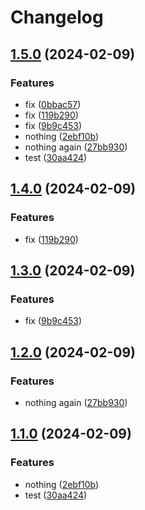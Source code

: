 # Changelog

## [1.5.0](https://github.com/kevcube/testing-stuff/compare/v1.4.0...v1.5.0) (2024-02-09)


### Features

* fix ([0bbac57](https://github.com/kevcube/testing-stuff/commit/0bbac579446deb962ccf97b4c203df97ff5fa957))
* fix ([119b290](https://github.com/kevcube/testing-stuff/commit/119b290e6a2833657810ac7344e118d87933adc1))
* fix ([9b9c453](https://github.com/kevcube/testing-stuff/commit/9b9c45386f70aba4751562d65f1f2d52ec2de252))
* nothing ([2ebf10b](https://github.com/kevcube/testing-stuff/commit/2ebf10b5a389361db9867e5660f07e1354e4af75))
* nothing again ([27bb930](https://github.com/kevcube/testing-stuff/commit/27bb9306828199e3e3fbce21b3b9ac11b9090454))
* test ([30aa424](https://github.com/kevcube/testing-stuff/commit/30aa4249f7851aca7eec39d5ac927351fab27733))

## [1.4.0](https://github.com/kevcube/testing-stuff/compare/v1.3.0...v1.4.0) (2024-02-09)


### Features

* fix ([119b290](https://github.com/kevcube/testing-stuff/commit/119b290e6a2833657810ac7344e118d87933adc1))

## [1.3.0](https://github.com/kevcube/testing-stuff/compare/v1.2.0...v1.3.0) (2024-02-09)


### Features

* fix ([9b9c453](https://github.com/kevcube/testing-stuff/commit/9b9c45386f70aba4751562d65f1f2d52ec2de252))

## [1.2.0](https://github.com/kevcube/testing-stuff/compare/v1.1.0...v1.2.0) (2024-02-09)


### Features

* nothing again ([27bb930](https://github.com/kevcube/testing-stuff/commit/27bb9306828199e3e3fbce21b3b9ac11b9090454))

## [1.1.0](https://github.com/kevcube/testing-stuff/compare/v1.0.0...v1.1.0) (2024-02-09)


### Features

* nothing ([2ebf10b](https://github.com/kevcube/testing-stuff/commit/2ebf10b5a389361db9867e5660f07e1354e4af75))
* test ([30aa424](https://github.com/kevcube/testing-stuff/commit/30aa4249f7851aca7eec39d5ac927351fab27733))
